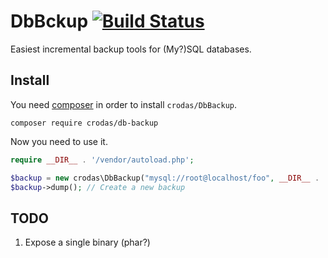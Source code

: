 # DbBckup [![Build Status](https://travis-ci.org/crodas/DbBackup.svg?branch=master)](https://travis-ci.org/crodas/DbBackup)
Easiest incremental backup tools for (My?)SQL databases.

## Install

You need [composer](https://getcomposer.org/) in order to install `crodas/DbBackup`.

```
composer require crodas/db-backup
```

Now you need to use it.

```php
require __DIR__ . '/vendor/autoload.php';

$backup = new crodas\DbBackup("mysql://root@localhost/foo", __DIR__ . '/backup-dir/');
$backup->dump(); // Create a new backup
```

## TODO

1. Expose a single binary (phar?)

